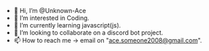 - 👋 Hi, I’m @Unknown-Ace
- 👀 I’m interested in Coding.
- 🌱 I’m currently learning javascript(js).
- 💞️ I’m looking to collaborate on a discord bot project.
- 📫 How to reach me -> email on "ace.someone2008@gmail.com".

<!---
Unknown-Ace/Unknown-Ace is a ✨ special ✨ repository because its `README.md` (this file) appears on your GitHub profile.
You can click the Preview link to take a look at your changes.
--->

